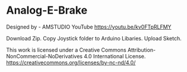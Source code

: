 # Analog-E-Brake
Designed by - AMSTUDIO
YouTube  https://youtu.be/kv0FTpRLFMY

Download Zip.
Copy Joystick folder to Arduino Libaries.
Upload Sketch.

This work is licensed under a Creative Commons Attribution-NonCommercial-NoDerivatives 4.0 International License.
https://creativecommons.org/licenses/by-nc-nd/4.0/
